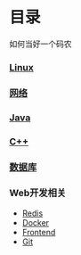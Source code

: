 # 目录
如何当好一个码农

### [Linux](Linux)

### [网络](network)

### [Java](Java)

### [C++](C++)

### [数据库](Database)

### Web开发相关
- [Redis](redis)
- [Docker](docker)
- [Frontend](frontend)
- [Git](git)

